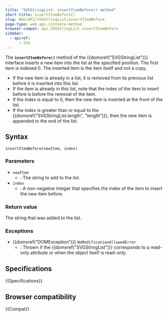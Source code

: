 ```yaml
---
title: "SVGStringList: insertItemBefore() method"
short-title: insertItemBefore()
slug: Web/API/SVGStringList/insertItemBefore
page-type: web-api-instance-method
browser-compat: api.SVGStringList.insertItemBefore
sidebar:
  - apiref:
      - SVG
---
```


The **`insertItemBefore()`** method of the {{domxref("SVGStringList")}} interface inserts a new item into the list at the specified position. The first item is indexed 0. The inserted item is the item itself and not a copy.

- If the new item is already in a list, it is removed from its previous list before it is inserted into this list.
- If the item is already in this list, note that the index of the item to insert before is before the removal of the item.
- If the index is equal to 0, then the new item is inserted at the front of the list.
- If the index is greater than or equal to the {{domxref("SVGStringList.length", "length")}}, then the new item is appended to the end of the list.

## Syntax

```js-nolint
insertItemBefore(newItem, index)
```

### Parameters

- `newItem`
  - : The string to add to the list.
- `index`
  - : A non-negative integer that specifies the index of the item to insert the new item before.

### Return value

The string that was added to the list.

### Exceptions

- {{domxref("DOMException")}} `NoModificationAllowedError`
  - : Thrown if the {{domxref("SVGStringList")}} corresponds to a read-only attribute or when the object itself is read-only.

## Specifications

{{Specifications}}

## Browser compatibility

{{Compat}}
